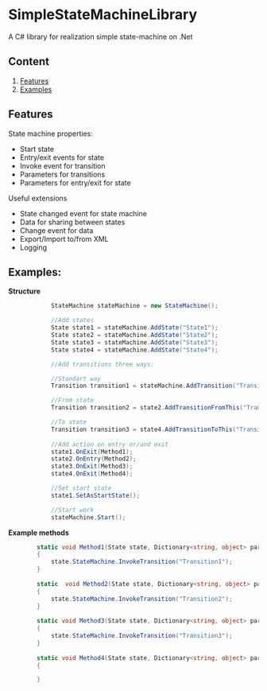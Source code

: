 # SimpleStateMachineLibrary
A C# library for realization simple state-machine on .Net

## Сontent
1. [Features](#Features)
2. [Examples](#Examples)

## Features

State machine properties:
* Start state
* Entry/exit events for state
* Invoke event for transition
* Parameters for transitions
* Parameters for entry/exit for state

Useful extensions 
* State changed event for state machine
* Data for sharing between states
* Change event for data
* Export/Import to/from XML
* Logging


## Examples:

**Structure**
```C#
            StateMachine stateMachine = new StateMachine();

            //Add states
            State state1 = stateMachine.AddState("State1");
            State state2 = stateMachine.AddState("State2");
            State state3 = stateMachine.AddState("State3");
            State state4 = stateMachine.AddState("State4");

            //Add transitions three ways:

            //Standart way
            Transition transition1 = stateMachine.AddTransition("Transition1", state1, state2);

            //From state
            Transition transition2 = state2.AddTransitionFromThis("Transition2", state3);

            //To state
            Transition transition3 = state4.AddTransitionToThis("Transition3", state3);
          
            //Add action on entry or/and exit
            state1.OnExit(Method1);
            state2.OnEntry(Method2);
            state3.OnExit(Method3);
            state4.OnExit(Method4);

            //Set start state
            state1.SetAsStartState();

            //Start work
            stateMachine.Start();
```
**Example methods**
```C#
        static void Method1(State state, Dictionary<string, object> parameters)
        {
            state.StateMachine.InvokeTransition("Transition1");
        }
        
        static  void Method2(State state, Dictionary<string, object> parameters)
        {
            state.StateMachine.InvokeTransition("Transition2");
        }
        
        static void Method3(State state, Dictionary<string, object> parameters)
        {
            state.StateMachine.InvokeTransition("Transition3");
        }
        
        static void Method4(State state, Dictionary<string, object> parameters)
        {

        }
```
